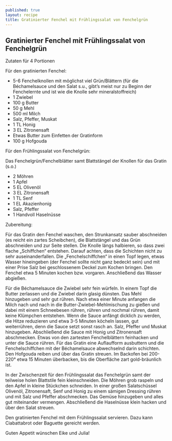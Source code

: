 ```yaml
---
published: true
layout: recipe
title: Gratinierter Fenchel mit Frühlingssalat von Fenchelgrün
---
```

## Gratinierter Fenchel mit Frühlingssalat von Fenchelgrün

Zutaten für 4 Portionen

Für den gratinierten Fenchel: 

- 5-6 Fenchelknollen mit möglichst viel Grün/Blättern (für die Béchamelsauce und den Salat s.u., gibt’s meist nur zu Beginn der Fenchelernte und ist wie die Knolle sehr mineralstoffreich)
- 1 Zwiebel
- 100 g Butter
- 50 g Mehl
- 500 ml Milch
- Salz, Pfeffer, Muskat
- 1 TL Honig
- 3 EL Zitronensaft
- Etwas Butter zum Einfetten der Gratinform
- 100 g Hofgouda

Für den Frühlingssalat von Fenchelgrün:

Das Fenchelgrün/Fenchelblätter samt Blattstängel der Knollen für das Gratin (s.o.)
- 2 Möhren
- 1 Apfel
- 5 EL Olivenöl
- 3 EL Zitronensaft
- 1 TL Senf
- 1 EL Akazienhonig
- Salz, Pfeffer
- 1 Handvoll Haselnüsse

Zubereitung:

Für das Gratin den Fenchel waschen, den Strunkansatz sauber abschneiden (es reicht ein zartes Scheibchen), die Blattstängel und das Grün abschneiden und zur Seite stellen. Die Knolle längs halbieren, so dass zwei flache „Schiffchen“ entstehen. Darauf achten, dass die Schichten nicht zu sehr auseinanderfallen. Die „Fenchelschiffchen“ in einen Topf legen, etwas Wasser hineingeben (der Fenchel sollte nicht ganz bedeckt sein) und mit einer Prise Salz bei geschlossenem Deckel zum Kochen bringen. Den Fenchel etwa 5 Minuten kochen bzw. vorgaren. Anschließend das Wasser abgießen. 

Für die Béchamelsauce die Zwiebel sehr fein würfeln. In einem Topf die Butter zerlassen und die Zwiebel darin glasig dünsten. Das Mehl hinzugeben und sehr gut rühren. Nach etwa einer Minute anfangen die Milch nach und nach in die Butter-Zwiebel-Mehlmischung zu gießen und dabei mit einem Schneebesen rühren, rühren und nochmal rühren, damit keine Klümpchen entstehen. Wenn die Sauce anfängt dicklich zu werden, die Hitze reduzieren und etwa 3-5 Minuten köcheln lassen, gut weiterrühren, denn die Sauce setzt sonst rasch an. Salz, Pfeffer und Muskat hinzugeben. Abschließend die Sauce mit Honig und Zitronensaft abschmecken. Etwas von den zartesten Fenchelblättern feinhacken und unter die Sauce rühren. 
Für das Gratin eine Auflaufform ausbuttern und die Fenchelschiffchen mit der Béchamelsauce abwechselnd darin schichten. Den Hofgouda reiben und über das Gratin streuen. Im Backofen bei 200-220° etwa 15 Minuten überbacken, bis die Oberfläche zart gold-bräunlich ist.

In der Zwischenzeit für den Frühlingssalat das Fenchelgrün samt der teilweise holen Blattstile fein kleinschneiden. Die Möhren grob raspeln und den Apfel in kleine Stückchen schneiden. In einer großen Salatschüssel Olivenöl, Zitronensaft, Senf und Honig zu einem sämigen Dressing rühren und mit Salz und Pfeffer abschmecken. Das Gemüse hinzugeben und alles gut miteinander vermengen. Abschließend die Haselnüsse klein hacken und über den Salat streuen. 

Den gratinierten Fenchel mit dem Frühlingssalat servieren. Dazu kann Ciabattabrot oder Baguette gereicht werden.

Guten Appetit wünschen Eike und Julia!